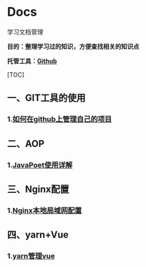 # Docs
学习文档管理

**目的：整理学习过的知识，方便查找相关的知识点**

**托管工具：[Github](https://github.com)**

[TOC]

## 一、GIT工具的使用

### 1.[如何在github上管理自己的项目](git.md)

## 二、AOP

### 1.[JavaPoet使用详解](JavaPoet使用详解.md)

## 三、Nginx配置

### 1.[Nginx本地局域网配置](Nginx.md)

## 四、yarn+Vue

### 1.[yarn管理vue](yarn_vue.md)